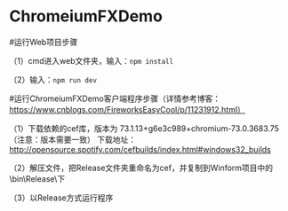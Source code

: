 # ChromeiumFXDemo

#运行Web项目步骤

（1）cmd进入web文件夹，输入：`npm install`

（2）输入：`npm run dev`

#运行ChromeiumFXDemo客户端程序步骤（详情参考博客：https://www.cnblogs.com/FireworksEasyCool/p/11231912.html）

（1）下载依赖的cef库，版本为 73.1.13+g6e3c989+chromium-73.0.3683.75 （注意：版本需要一致）
下载地址：http://opensource.spotify.com/cefbuilds/index.html#windows32_builds


（2）解压文件，把Release文件夹重命名为cef，并复制到Winform项目中的\bin\Release\下


（3）以Release方式运行程序
